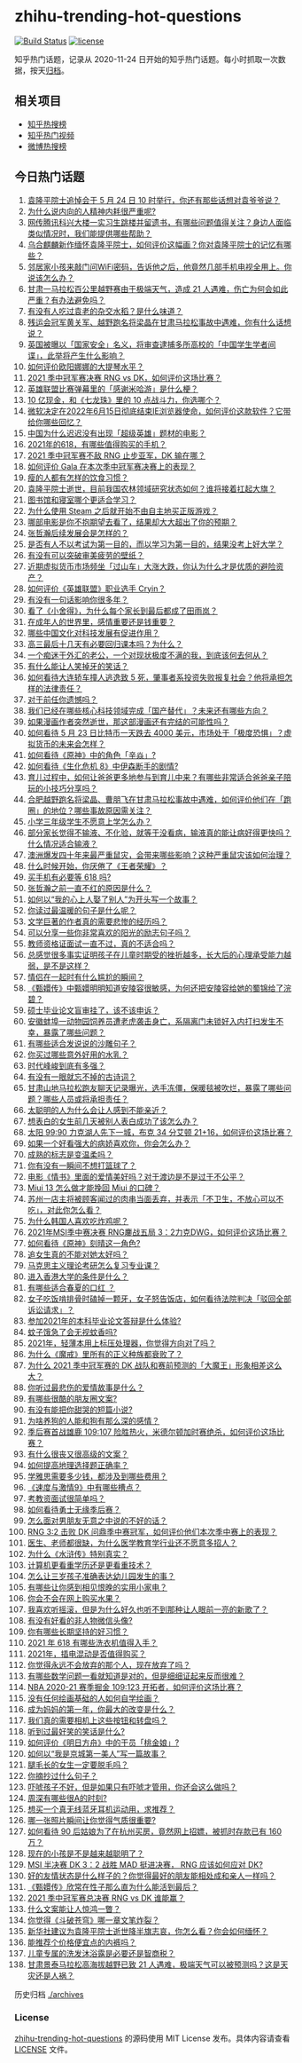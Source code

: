 # zhihu-trending-hot-questions

[![Build Status](https://github.com/justjavac/zhihu-trending-hot-questions/workflows/ci/badge.svg?branch=master)](https://github.com/justjavac/zhihu-trending-hot-questions/actions)
[![license](https://img.shields.io/github/license/justjavac/zhihu-trending-hot-questions)](https://github.com/justjavac/zhihu-trending-hot-questions/blob/master/LICENSE)

知乎热门话题，记录从 2020-11-24 日开始的知乎热门话题。每小时抓取一次数据，按天[归档](./archives)。

## 相关项目

- [知乎热搜榜](https://github.com/justjavac/zhihu-trending-top-search)
- [知乎热门视频](https://github.com/justjavac/zhihu-trending-hot-video)
- [微博热搜榜](https://github.com/justjavac/weibo-trending-hot-search)

## 今日热门话题

<!-- BEGIN -->
<!-- 最后更新时间 Mon May 24 2021 15:14:53 GMT+0800 (China Standard Time) -->

1. [袁隆平院士追悼会于 5 月 24 日 10
   时举行，你还有那些话想对袁爷爷说？](https://www.zhihu.com/question/461057842)
2. [为什么说内向的人精神内耗很严重呢?](https://www.zhihu.com/question/438833344)
3. [网传腾讯科兴大楼一实习生跳楼并留遗书，有哪些问题值得关注？身边人面临类似情况时，我们能提供哪些帮助？](https://www.zhihu.com/question/460897836)
4. [乌合麒麟新作缅怀袁隆平院士，如何评价这幅画？你对袁隆平院士的记忆有哪些？](https://www.zhihu.com/question/460974262)
5. [邻居家小孩来敲门问WiFi密码，告诉他之后，他竟然几部手机电视全用上。你说该怎么办？](https://www.zhihu.com/question/331281360)
6. [甘肃一马拉松百公里越野赛由于极端天气，造成 21
   人遇难，伤亡为何会如此严重？有办法避免吗？](https://www.zhihu.com/question/460921357)
7. [有没有人吃过袁老的杂交水稻？是什么味道？](https://www.zhihu.com/question/387581217)
8. [残运会冠军黄关军、越野跑名将梁晶在甘肃马拉松事故中遇难，你有什么话想说？](https://www.zhihu.com/question/460968811)
9. [英国被曝以「国家安全」名义，将审查逮捕多所高校的「中国学生学者间谍」，此举将产生什么影响？](https://www.zhihu.com/question/461115877)
10. [如何评价欧阳娜娜的大提琴水平？](https://www.zhihu.com/question/24905791)
11. [2021 季中冠军赛决赛 RNG vs DK，如何评价这场比赛？](https://www.zhihu.com/question/461037428)
12. [英雄联盟比赛弹幕里的「感谢米哈游」是什么梗？](https://www.zhihu.com/question/459465233)
13. [10 亿现金，和《七龙珠》里的 10 点战斗力，你选哪个？](https://www.zhihu.com/question/460173231)
14. [微软决定在2022年6月15日彻底结束IE浏览器使命，如何评价这款软件？它带给你哪些回忆？](https://www.zhihu.com/question/460468482)
15. [中国为什么迟迟没有出现「超级英雄」题材的电影？](https://www.zhihu.com/question/55011793)
16. [2021年的618，有哪些值得购买的手机？](https://www.zhihu.com/question/454621420)
17. [2021 季中冠军赛不敌 RNG 止步亚军，DK 输在哪？](https://www.zhihu.com/question/461080204)
18. [如何评价 Gala 在本次季中冠军赛决赛上的表现？](https://www.zhihu.com/question/461058033)
19. [瘦的人都有怎样的饮食习惯？](https://www.zhihu.com/question/297324329)
20. [袁隆平院士逝世，目前我国农林领域研究状态如何？谁将接着扛起大旗？](https://www.zhihu.com/question/460815298)
21. [图书馆和寝室哪个更适合学习？](https://www.zhihu.com/question/459749773)
22. [为什么使用 Steam 之后就开始不由自主地买正版游戏？](https://www.zhihu.com/question/40689356)
23. [哪部电影是你不抱期望去看了，结果却大大超出了你的预期？](https://www.zhihu.com/question/459734628)
24. [张哲瀚后续发展会是怎样的？](https://www.zhihu.com/question/453445712)
25. [是否有人不以考试为第一目的，而以学习为第一目的，结果没考上好大学？](https://www.zhihu.com/question/460572682)
26. [有没有可以突破审美疲劳的壁纸？](https://www.zhihu.com/question/450376556)
27. [近期虚拟货币市场频坐「过山车」大涨大跌，你认为什么才是优质的避险资产？](https://www.zhihu.com/question/460590045)
28. [如何评价《英雄联盟》职业选手 Cryin？](https://www.zhihu.com/question/314822598)
29. [有没有一句话影响你很多年？](https://www.zhihu.com/question/362280797)
30. [看了《小舍得》，为什么每个家长到最后都成了田雨岚？](https://www.zhihu.com/question/459006239)
31. [在成年人的世界里，感情重要还是钱重要？](https://www.zhihu.com/question/458799033)
32. [哪些中国文化对科技发展有促进作用？](https://www.zhihu.com/question/460009331)
33. [高三最后十几天有必要回归课本吗？为什么？](https://www.zhihu.com/question/460030488)
34. [一个痴迷于外汇的老公，一个对现状极度不满的我，到底该何去何从？](https://www.zhihu.com/question/455928330)
35. [有什么能让人笑掉牙的笑话？](https://www.zhihu.com/question/456478123)
36. [如何看待大连轿车撞人逃逸致 5
    死，肇事者系投资失败报复社会？他将承担怎样的法律责任？](https://www.zhihu.com/question/460975066)
37. [对于前任你遗憾吗？](https://www.zhihu.com/question/433468613)
38. [我们已经在哪些核心科技领域完成「国产替代」？未来还有哪些方向？](https://www.zhihu.com/question/459893257)
39. [如果漫画作者突然逝世，那这部漫画还有完结的可能性吗？](https://www.zhihu.com/question/460464213)
40. [如何看待 5 月 23 日比特币一天跌去 4000
    美元，市场处于「极度恐惧」？虚拟货币的未来会怎样？](https://www.zhihu.com/question/461095932)
41. [如何看待《原神》中的角色「辛焱」?](https://www.zhihu.com/question/460105419)
42. [如何看待《生化危机 8》中伊森断手的剧情?](https://www.zhihu.com/question/458175918)
43. [育儿过程中，如何让爸爸更多地参与到育儿中来？有哪些非常适合爸爸亲子陪玩的小技巧分享吗？](https://www.zhihu.com/question/460025389)
44. [合肥越野跑名将梁晶、曹朋飞在甘肃马拉松事故中遇难，如何评价他们在「跑圈」的地位？哪些事故原因需关注？](https://www.zhihu.com/question/461006549)
45. [小学三年级学生不愿意上学怎么办？](https://www.zhihu.com/question/294090819)
46. [部分家长觉得不输液、不化验，就等于没看病，输液真的能让病好得更快吗？什么情况适合输液？](https://www.zhihu.com/question/458588694)
47. [澳洲爆发四十年来最严重鼠灾，会带来哪些影响？这种严重鼠灾该如何治理？](https://www.zhihu.com/question/460691340)
48. [什么时候开始，你厌倦了《王者荣耀》？](https://www.zhihu.com/question/459401567)
49. [买手机有必要等 618 吗?](https://www.zhihu.com/question/457283212)
50. [张哲瀚之前一直不红的原因是什么？](https://www.zhihu.com/question/460716232)
51. [如何以“我的心上人娶了别人”为开头写一个故事？](https://www.zhihu.com/question/439648415)
52. [你读过最温暖的句子是什么呢？](https://www.zhihu.com/question/459103089)
53. [文学巨著的作者真的需要悲惨的经历吗？](https://www.zhihu.com/question/460887760)
54. [可以分享一些你非常喜欢的阳光的励志句子吗？](https://www.zhihu.com/question/459087332)
55. [教师资格证面试一直不过，真的不适合吗？](https://www.zhihu.com/question/460195699)
56. [总感觉很多事实证明孩子在儿童时期受的挫折越多，长大后的心理承受能力越弱，是不是这样？](https://www.zhihu.com/question/266704437)
57. [情侣在一起时有什么尴尬的瞬间？](https://www.zhihu.com/question/58489668)
58. [《甄嬛传》中甄嬛明明知道安陵容很敏感，为何还把安陵容给她的蜀锦给了浣碧？](https://www.zhihu.com/question/325114276)
59. [硕士毕业论文盲审挂了，该不该申诉？](https://www.zhihu.com/question/398964694)
60. [安徽蚌埠一动物园饲养员遭老虎袭击身亡，系隔离门未锁好入内打扫发生不幸，暴露了哪些问题？](https://www.zhihu.com/question/461014605)
61. [有哪些适合发说说的沙雕句子？](https://www.zhihu.com/question/363265841)
62. [你买过哪些意外好用的水乳？](https://www.zhihu.com/question/343179934)
63. [时代峰峻到底有多强？](https://www.zhihu.com/question/459886563)
64. [有没有一眼就忘不掉的古诗词？](https://www.zhihu.com/question/442263225)
65. [甘肃山地马拉松跑友聊天记录曝光，选手冻僵，保暖毯被吹烂，暴露了哪些问题？哪些人员或将承担责任？](https://www.zhihu.com/question/460936873)
66. [太聪明的人为什么会让人感到不能亲近？](https://www.zhihu.com/question/449801792)
67. [想表白的女生前几天被别人表白成功了该怎么办？](https://www.zhihu.com/question/457390121)
68. [太阳 99:90 力克湖人先下一城，布克 34 分艾顿
    21+16，如何评价这场比赛？](https://www.zhihu.com/question/461082867)
69. [如果一个好看强大的病娇喜欢你，你会怎么办？](https://www.zhihu.com/question/361078749)
70. [成熟的标志是变温柔吗？](https://www.zhihu.com/question/458040513)
71. [你有没有一瞬间不想打篮球了？](https://www.zhihu.com/question/456341403)
72. [电影《情书》里面的爱情美好吗？对于渡边是不是过于不公平？](https://www.zhihu.com/question/311035807)
73. [Miui 13 怎么做才能挽回 Miui 的口碑？](https://www.zhihu.com/question/460390365)
74. [苏州一店主将被顾客闻过的肉串当面丢弃，并表示「不卫生，不放心可以不吃」，对此你怎么看？](https://www.zhihu.com/question/460604746)
75. [为什么韩国人喜欢吃炸鸡呢？](https://www.zhihu.com/question/22146758)
76. [2021年MSI季中赛决赛 RNG鏖战五局
    3：2力克DWG，如何评价这场比赛？](https://www.zhihu.com/question/461076249)
77. [如何看待《原神》刻晴这一角色?](https://www.zhihu.com/question/421862145)
78. [追女生真的不能对她太好吗？](https://www.zhihu.com/question/435541311)
79. [马克思主义理论考研怎么复习专业课？](https://www.zhihu.com/question/64680706)
80. [进入香港大学的条件是什么？](https://www.zhihu.com/question/20458470)
81. [有哪些适合春夏的口红 ？](https://www.zhihu.com/question/319260175)
82. [女子吃饭啃排骨时磕掉一颗牙，女子怒告饭店，如何看待法院判决「驳回全部诉讼请求」？](https://www.zhihu.com/question/460584839)
83. [参加2021年的本科毕业论文答辩是什么体验?](https://www.zhihu.com/question/459519640)
84. [蚊子饿急了会无视蚊香吗?](https://www.zhihu.com/question/374704654)
85. [2021年，轻薄本用上标压处理器，你觉得方向对了吗？](https://www.zhihu.com/question/460874311)
86. [为什么《魔戒》里所有的正义种族都衰败了？](https://www.zhihu.com/question/457060439)
87. [为什么 2021 季中冠军赛的 DK
    战队和赛前预测的「大魔王」形象相差这么大？](https://www.zhihu.com/question/459640343)
88. [你听过最悲伤的爱情故事是什么？](https://www.zhihu.com/question/41501130)
89. [有哪些很酷的朋友圈文案?](https://www.zhihu.com/question/346046856)
90. [有没有能把你甜哭的短篇小说?](https://www.zhihu.com/question/333114370)
91. [为啥养狗的人能和狗有那么深的感情？](https://www.zhihu.com/question/413857398)
92. [季后赛首战雄鹿 109:107
    险胜热火，米德尔顿加时赛绝杀，如何评价这场比赛？](https://www.zhihu.com/question/460920931)
93. [有什么很丧又很高级的文案？](https://www.zhihu.com/question/444780653)
94. [如何提高地理选择题正确率？](https://www.zhihu.com/question/337971922)
95. [学雅思需要多少钱，都涉及到哪些费用？](https://www.zhihu.com/question/360178959)
96. [《速度与激情9》中有哪些槽点？](https://www.zhihu.com/question/460503368)
97. [考教资面试很简单吗？](https://www.zhihu.com/question/453353319)
98. [如何看待勇士无缘季后赛？](https://www.zhihu.com/question/460793468)
99. [怎么面对男朋友无意之中说的不好的话？](https://www.zhihu.com/question/460839405)
100. [RNG 3:2 击败 DK
     问鼎季中赛冠军，如何评价他们本次季中赛上的表现？](https://www.zhihu.com/question/461077442)
101. [医生、老师都很缺，为什么医学教育学行业还不愿意多招人？](https://www.zhihu.com/question/455946878)
102. [为什么《水浒传》特别真实？](https://www.zhihu.com/question/445932631)
103. [计算机更看重学历还是更看重技术？](https://www.zhihu.com/question/454783960)
104. [怎么让三岁孩子准确表达幼儿园发生的事？](https://www.zhihu.com/question/455057144)
105. [有哪些让你感到相见恨晚的实用小家电？](https://www.zhihu.com/question/425277382)
106. [你会不会在网上购买水果？](https://www.zhihu.com/question/369801334)
107. [我喜欢听摇滚，但是为什么好久也听不到那种让人眼前一亮的新歌了？](https://www.zhihu.com/question/455885166)
108. [有没有好看的非人物微信头像?](https://www.zhihu.com/question/387563344)
109. [你有哪些长期坚持的好习惯？](https://www.zhihu.com/question/447430462)
110. [2021 年 618 有哪些洗衣机值得入手？](https://www.zhihu.com/question/457255379)
111. [2021年，插电混动是否值得购买？](https://www.zhihu.com/question/460152359)
112. [你觉得永远不会放弃的那个人，现在放弃了吗？](https://www.zhihu.com/question/459833856)
113. [有哪些数学问题一看就知道是对的，但是细细证起来反而很难？](https://www.zhihu.com/question/459708225)
114. [NBA 2020-21 赛季掘金 109:123
     开拓者，如何评价这场比赛？](https://www.zhihu.com/question/460937287)
115. [没有任何绘画基础的人如何自学绘画？](https://www.zhihu.com/question/21095093)
116. [成为妈妈的第一年，你最大的改变是什么？](https://www.zhihu.com/question/445013316)
117. [我们真的需要相机上这些按钮和转盘吗？](https://www.zhihu.com/question/459960019)
118. [听到过最好笑的笑话是什么?](https://www.zhihu.com/question/458232484)
119. [如何评价《明日方舟》中的干员「桃金娘」?](https://www.zhihu.com/question/460102315)
120. [如何以“我是京城第一美人”写一篇故事？](https://www.zhihu.com/question/437673871)
121. [腿毛长的女生一定要脱毛吗？](https://www.zhihu.com/question/297055873)
122. [你摘抄过什么句子？](https://www.zhihu.com/question/314121506)
123. [吓唬孩子不好，但是如果只有吓唬才管用，你还会这么做吗？](https://www.zhihu.com/question/460630935)
124. [周深有哪些很A的时刻?](https://www.zhihu.com/question/403704908)
125. [想买一个真无线蓝牙耳机运动用，求推荐？](https://www.zhihu.com/question/274765605)
126. [哪一张照片瞬间让你觉得气质很重要?](https://www.zhihu.com/question/297341335)
127. [如何看待 90 后姑娘为了在杭州买房，竟然网上招嫖，被抓时存款已有 160
     万？](https://www.zhihu.com/question/460671555)
128. [现在的小孩是不是越来越聪明了？](https://www.zhihu.com/question/454361471)
129. [MSI 半决赛 DK 3：2 战胜 MAD 挺进决赛， RNG 应该如何应对
     DK?](https://www.zhihu.com/question/460911302)
130. [好的友情状态是什么样子的？你觉得最好的朋友能相处成和亲人一样吗？](https://www.zhihu.com/question/460839642)
131. [《甄嬛传》欣常在性子那么直为什么能活到最后？](https://www.zhihu.com/question/459465431)
132. [2021 季中冠军赛总决赛 RNG vs DK 谁能赢？](https://www.zhihu.com/question/460911288)
133. [什么文案能让人惊鸿一瞥？](https://www.zhihu.com/question/451181423)
134. [你觉得《斗破苍穹》哪一章文笔炸裂？](https://www.zhihu.com/question/455079084)
135. [新华社建议为袁隆平院士逝世降半旗志哀，你怎么看？你会如何缅怀？](https://www.zhihu.com/question/460853429)
136. [能推荐个价格便宜点的内裤吗？](https://www.zhihu.com/question/408737469)
137. [儿童专属的洗发沐浴露是必要还是智商税？](https://www.zhihu.com/question/460350405)
138. [甘肃景泰马拉松高海拔越野已致 21
     人遇难，极端天气可以被预测吗？这是天灾还是人祸？](https://www.zhihu.com/question/460923810)

<!-- END -->

历史归档 [./archives](./archives)

### License

[zhihu-trending-hot-questions](https://github.com/justjavac/zhihu-trending-hot-questions)
的源码使用 MIT License 发布。具体内容请查看 [LICENSE](./LICENSE) 文件。
